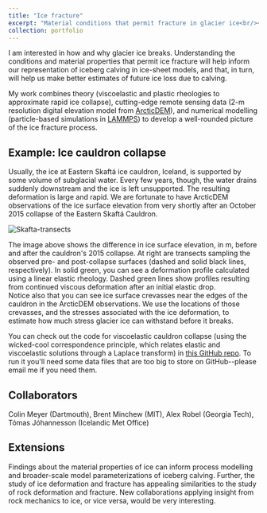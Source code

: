 ```yaml
---
title: "Ice fracture"
excerpt: "Material conditions that permit fracture in glacier ice<br/><img src='/images/skaftarkatlar-2015-atlantsflug.jpg'>"
collection: portfolio
---
```


I am interested in how and why glacier ice breaks.  Understanding the conditions and material properties that
permit ice fracture will help inform our representation of iceberg calving in ice-sheet models, and that, in turn,
will help us make better estimates of future ice loss due to calving.

My work combines theory (viscoelastic and plastic rheologies to approximate rapid ice collapse),
cutting-edge remote sensing data (2-m resolution digital elevation model from [ArcticDEM](https://www.pgc.umn.edu/data/arcticdem/)),
and numerical modelling (particle-based simulations in [LAMMPS](https://lammps.sandia.gov/doc/Manual.html))
to develop a well-rounded picture of the ice fracture process.

## Example: Ice cauldron collapse 
Usually, the ice at Eastern Skaftá ice cauldron, Iceland, is supported by some volume of subglacial water.  Every few years, though, the water drains suddenly downstream and the ice is left unsupported.
The resulting deformation is large and rapid.  We are fortunate to have ArcticDEM observations of the ice surface elevation from very shortly after an October 2015 collapse of
the Eastern Skaftá Cauldron.  

![Skafta-transects](http://ehultee.github.io/images/20190822-transect_compos.jpeg)

The image above shows the difference in ice surface elevation, in m, before and after the cauldron's 2015 collapse.  At right are transects sampling the observed pre- and post-collapse surfaces (dashed and solid black lines, respectively).
In solid green, you can see a deformation profile calculated using a linear elastic rheology.  Dashed green lines show profiles resulting from continued viscous deformation after an initial elastic drop.  
Notice also that you can see ice surface crevasses near the edges of the cauldron in the ArcticDEM observations.
We use the locations of those crevasses, and the stresses associated with the ice deformation, to estimate how much stress glacier ice can withstand before it breaks.

You can check out the code for viscoelastic cauldron collapse (using the wicked-cool correspondence principle, which relates elastic and viscoelastic solutions through a Laplace transform) in [this GitHub repo](https://github.com/ehultee/VE-cauldrons).  To run it you'll need some data files that are too big to store on GitHub--please email me if you need them.


## Collaborators
Colin Meyer (Dartmouth), Brent Minchew (MIT), Alex Robel (Georgia Tech), Tómas Jóhannesson (Icelandic Met Office)

## Extensions
Findings about the material properties of ice can inform process modelling and broader-scale model parameterizations of iceberg calving.
Further, the study of ice deformation and fracture has appealing similarities to the study of rock deformation and fracture.
New collaborations applying insight from rock mechanics to ice, or vice versa, would be very interesting.

